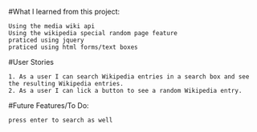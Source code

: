 
#What I learned from this project:
 ```
 Using the media wiki api
 Using the wikipedia special random page feature 
 praticed using jquery 
 praticed using html forms/text boxes
```
#User Stories
```
1. As a user I can search Wikipedia entries in a search box and see the resulting Wikipedia entries.
2. As a user I can lick a button to see a random Wikipedia entry.
```

#Future Features/To Do: 
  ```
  press enter to search as well

  ```